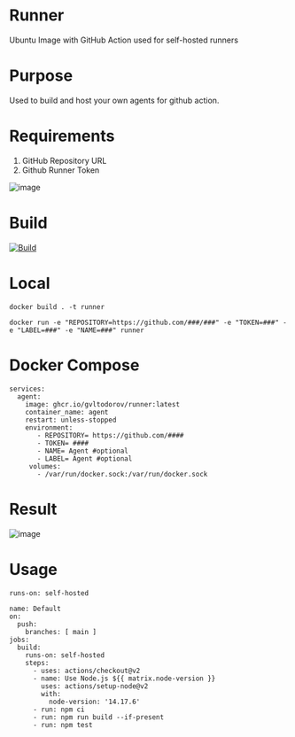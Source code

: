 # Runner
Ubuntu Image with GitHub Action used for self-hosted runners

# Purpose
Used to build and host your own agents for github action.

# Requirements
 1. GitHub Repository URL
 2. Github Runner Token
 
![image](https://user-images.githubusercontent.com/51453974/131668152-2352ab6d-fe26-42c3-8d54-9669f6fd7b0c.png)
  

# Build 
[![Build](https://github.com/GVLTodorov/Runner/actions/workflows/release.yml/badge.svg)](https://github.com/GVLTodorov/Runner/actions/workflows/release.yml)

# Local

```docker build . -t runner```

```docker run -e "REPOSITORY=https://github.com/###/###" -e "TOKEN=###" -e "LABEL=###" -e "NAME=###" runner```

# Docker Compose

```
services:
  agent:
    image: ghcr.io/gvltodorov/runner:latest
    container_name: agent
    restart: unless-stopped
    environment:
       - REPOSITORY= https://github.com/####
       - TOKEN= ####
       - NAME= Agent #optional
       - LABEL= Agent #optional
     volumes:
       - /var/run/docker.sock:/var/run/docker.sock
```

# Result

![image](https://user-images.githubusercontent.com/51453974/131748931-e7c32263-e146-4bee-85dc-7db6e53757c2.png)

# Usage
```
runs-on: self-hosted
```

```
name: Default
on:
  push:
    branches: [ main ]
jobs:
  build:
    runs-on: self-hosted
    steps:
      - uses: actions/checkout@v2
      - name: Use Node.js ${{ matrix.node-version }}
        uses: actions/setup-node@v2
        with:
          node-version: '14.17.6'
      - run: npm ci
      - run: npm run build --if-present
      - run: npm test
```
